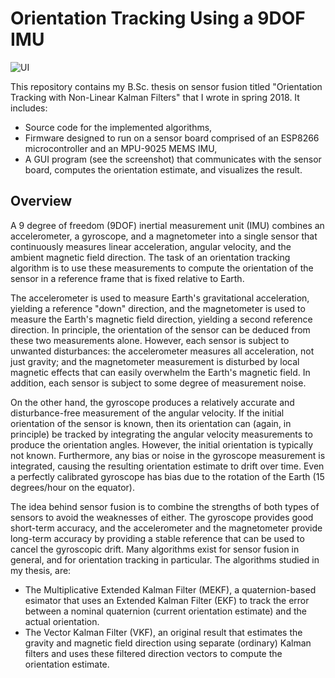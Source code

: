 # Orientation Tracking Using a 9DOF IMU

![UI](https://github.com/samukallio/tracking/blob/main/media/screenshot.png?raw=true)

This repository contains my B.Sc. thesis on sensor fusion titled "Orientation Tracking with Non-Linear Kalman Filters" that I wrote in spring 2018. It includes:
* Source code for the implemented algorithms,
* Firmware designed to run on a sensor board comprised of an ESP8266 microcontroller and an MPU-9025 MEMS IMU,
* A GUI program (see the screenshot) that communicates with the sensor board, computes the orientation estimate, and visualizes the result.

## Overview

A 9 degree of freedom (9DOF) inertial measurement unit (IMU) combines an accelerometer, a gyroscope, and a magnetometer into a single sensor that continuously measures linear acceleration, angular velocity, and the ambient magnetic field direction. The task of an orientation tracking algorithm is to use these measurements to compute the orientation of the sensor in a reference frame that is fixed relative to Earth.

The accelerometer is used to measure Earth's gravitational acceleration, yielding a reference "down" direction, and the magnetometer is used to measure the Earth's magnetic field direction, yielding a second reference direction. In principle, the orientation of the sensor can be deduced from these two measurements alone. However, each sensor is subject to unwanted disturbances: the accelerometer measures all acceleration, not just gravity; and the magnetometer measurement is disturbed by local magnetic effects that can easily overwhelm the Earth's magnetic field. In addition, each sensor is subject to some degree of measurement noise.

On the other hand, the gyroscope produces a relatively accurate and disturbance-free measurement of the angular velocity. If the initial orientation of the sensor is known, then its orientation can (again, in principle) be tracked by integrating the angular velocity measurements to produce the orientation angles. However, the initial orientation is typically not known. Furthermore, any bias or noise in the gyroscope measurement is integrated, causing the resulting orientation estimate to drift over time. Even a perfectly calibrated gyroscope has bias due to the rotation of the Earth (15 degrees/hour on the equator).

The idea behind sensor fusion is to combine the strengths of both types of sensors to avoid the weaknesses of either. The gyroscope provides good short-term accuracy, and the accelerometer and the magnetometer provide long-term accuracy by providing a stable reference that can be used to cancel the gyroscopic drift. Many algorithms exist for sensor fusion in general, and for orientation tracking in particular. The algorithms studied in my thesis, are:

* The Multiplicative Extended Kalman Filter (MEKF), a quaternion-based esimator that uses an Extended Kalman Filter (EKF) to track the error between a nominal quaternion (current orientation estimate) and the actual orientation.
* The Vector Kalman Filter (VKF), an original result that estimates the gravity and magnetic field direction using separate (ordinary) Kalman filters and uses these filtered direction vectors to compute the orientation estimate.
